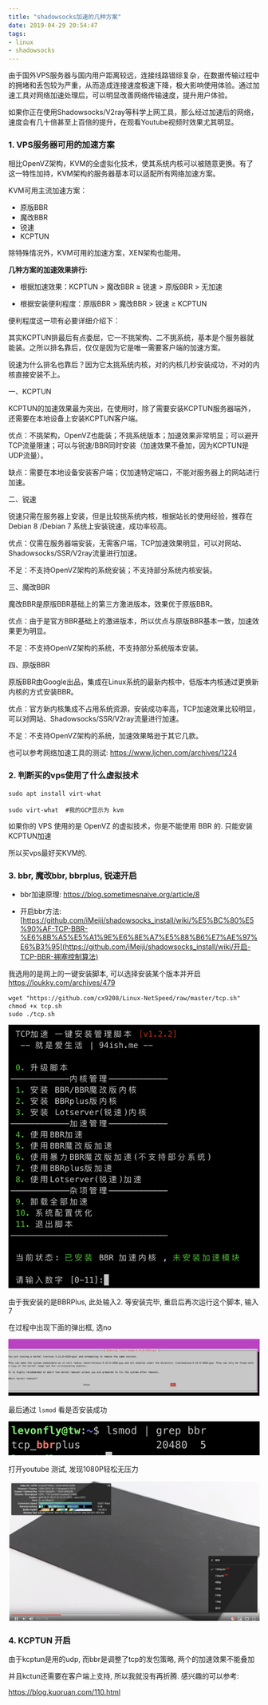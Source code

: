 ```yaml
---
title: "shadowsocks加速的几种方案"
date: 2019-04-29 20:54:47
tags:
- linux
- shadowsocks
---
```




由于国外VPS服务器与国内用户距离较远，连接线路错综复杂，在数据传输过程中的拥堵和丢包较为严重，从而造成连接速度极速下降，极大影响使用体验。通过加速工具对网络加速处理后，可以明显改善网络传输速度，提升用户体验。

如果你正在使用Shadowsocks/V2ray等科学上网工具，那么经过加速后的网络，速度会有几十倍甚至上百倍的提升，在观看Youtube视频时效果尤其明显。



### 1. VPS服务器可用的加速方案

相比OpenVZ架构，KVM的全虚拟化技术，使其系统内核可以被随意更换。有了这一特性加持，KVM架构的服务器基本可以适配所有网络加速方案。

KVM可用主流加速方案：

- 原版BBR
- 魔改BBR
- 锐速
- KCPTUN

除特殊情况外，KVM可用的加速方案，XEN架构也能用。

<!-- more -->

**几种方案的加速效果排行:**

+ 根据加速效果：KCPTUN > 魔改BBR ≥ 锐速 > 原版BBR > 无加速

+ 根据安装便利程度：原版BBR > 魔改BBR > 锐速 ≥ KCPTUN



便利程度这一项有必要详细介绍下：

其实KCPTUN排最后有点委屈，它一不挑架构、二不挑系统，基本是个服务器就能装。之所以排名靠后，仅仅是因为它是唯一需要客户端的加速方案。

锐速为什么排名也靠后？因为它太挑系统内核，对的内核几秒安装成功，不对的内核直接安装不上。



一、KCPTUN

KCPTUN的加速效果最为突出，在使用时，除了需要安装KCPTUN服务器端外，还需要在本地设备上安装KCPTUN客户端。

优点：不挑架构，OpenVZ也能装；不挑系统版本；加速效果非常明显；可以避开TCP流量限速；可以与锐速/BBR同时安装（加速效果不叠加，因为KCPTUN是UDP流量）。

缺点：需要在本地设备安装客户端；仅加速特定端口，不能对服务器上的网站进行加速。

二、锐速

锐速只需在服务器上安装，但是比较挑系统内核，根据站长的使用经验，推荐在Debian 8 /Debian 7 系统上安装锐速，成功率较高。

优点：仅需在服务器端安装，无需客户端，TCP加速效果明显，可以对网站、Shadowsocks/SSR/V2ray流量进行加速。

不足：不支持OpenVZ架构的系统安装；不支持部分系统内核安装。

三、魔改BBR

魔改BBR是原版BBR基础上的第三方激进版本，效果优于原版BBR。

优点：由于是官方BBR基础上的激进版本，所以优点与原版BBR基本一致，加速效果更为明显。

不足：不支持OpenVZ架构的系统，不支持部分系统版本安装。

四、原版BBR

原版BBR由Google出品，集成在Linux系统的最新内核中，低版本内核通过更换新内核的方式安装BBR。

优点：官方新内核集成不占用系统资源，安装成功率高，TCP加速效果比较明显，可以对网站、Shadowsocks/SSR/V2ray流量进行加速。

不足：不支持OpenVZ架构的系统，加速效果略逊于其它几款。



也可以参考网络加速工具的测试:   https://www.ljchen.com/archives/1224



### 2. 判断买的vps使用了什么虚拟技术



```shell
sudo apt install virt-what

sudo virt-what  #我的GCP显示为 kvm
```

如果你的 VPS 使用的是 OpenVZ 的虚拟技术，你是不能使用 BBR 的. 只能安装KCPTUN加速

所以买vps最好买KVM的.



### 3. bbr, 魔改bbr, bbrplus, 锐速开启



+ bbr加速原理: https://blog.sometimesnaive.org/article/8

+ 开启bbr方法: [https://github.com/iMeiji/shadowsocks_install/wiki/%E5%BC%80%E5%90%AF-TCP-BBR-%E6%8B%A5%E5%A1%9E%E6%8E%A7%E5%88%B6%E7%AE%97%E6%B3%95](https://github.com/iMeiji/shadowsocks_install/wiki/开启-TCP-BBR-拥塞控制算法)



我选用的是网上的一键安装脚本, 可以选择安装某个版本并开启 https://loukky.com/archives/479

```shell
wget "https://github.com/cx9208/Linux-NetSpeed/raw/master/tcp.sh" 
chmod +x tcp.sh 
sudo ./tcp.sh
```



![1](shadowsocks加速的几种方案/1.png)



由于我安装的是BBRPlus, 此处输入2.  等安装完毕, 重启后再次运行这个脚本, 输入7



在过程中出现下面的弹出框, 选no

![1](shadowsocks加速的几种方案/2.png)



最后通过 `lsmod` 看是否安装成功

![1](shadowsocks加速的几种方案/3.png)



打开youtube 测试, 发现1080P轻松无压力

![1](shadowsocks加速的几种方案/4.png)



### 4. KCPTUN 开启

由于kcptun是用的udp, 而bbr是调整了tcp的发包策略, 两个的加速效果不能叠加

并且kctun还需要在客户端上支持, 所以我就没有再折腾. 感兴趣的可以参考:

<https://blog.kuoruan.com/110.html>